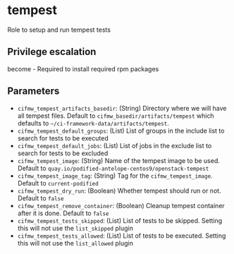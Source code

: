 # tempest
Role to setup and run tempest tests

## Privilege escalation
become - Required to install required rpm packages

## Parameters

* `cifmw_tempest_artifacts_basedir`: (String) Directory where we will have all tempest files. Default to `cifmw_basedir/artifacts/tempest` which defaults to `~/ci-framework-data/artifacts/tempest`.
* `cifmw_tempest_default_groups`: (List) List of groups in the include list to search for tests to be executed
* `cifmw_tempest_default_jobs`: (List) List of jobs in the exclude list to search for tests to be excluded
* `cifmw_tempest_image`: (String) Name of the tempest image to be used. Default to `quay.io/podified-antelope-centos9/openstack-tempest`
* `cifmw_tempest_image_tag`: (String) Tag for the `cifmw_tempest_image`. Default to `current-podified`
* `cifmw_tempest_dry_run`: (Boolean) Whether tempest should run or not. Default to `false`
* `cifmw_tempest_remove_container`: (Boolean) Cleanup tempest container after it is done. Default to `false`
* `cifmw_tempest_tests_skipped`: (List) List of tests to be skipped. Setting this will not use the `list_skipped` plugin
* `cifmw_tempest_tests_allowed`: (List) List of tests to be executed. Setting this will not use the `list_allowed` plugin
